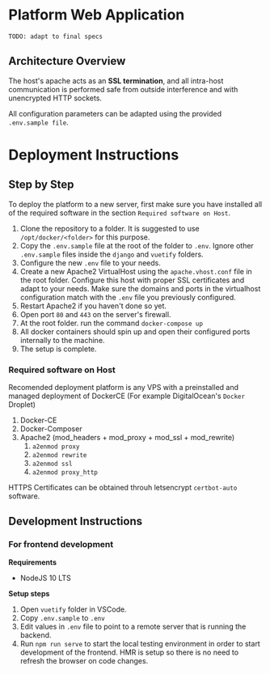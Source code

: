 # Platform Web Application

`TODO: adapt to final specs`

## Architecture Overview

The host's apache acts as an **SSL termination**, and all intra-host communication is performed safe from outside interference and with unencrypted HTTP sockets.

All configuration parameters can be adapted using the provided `.env.sample file`.

# Deployment Instructions

## Step by Step

To deploy the platform to a new server, first make sure you have installed all of the required software in the section `Required software on Host`.

1. Clone the repository to a folder. It is suggested to use `/opt/docker/<folder>` for this purpose.
1. Copy the `.env.sample` file at the root of the folder to `.env`. Ignore other `.env.sample` files inside the `django` and `vuetify` folders.
1. Configure the new `.env` file to your needs.
1. Create a new Apache2 VirtualHost using the `apache.vhost.conf` file in the root folder. Configure this host with proper SSL certificates and adapt to your needs. Make sure the domains and ports in the virtualhost configuration match with the `.env` file you previously configured.
1. Restart Apache2 if you haven't done so yet.
1. Open port `80` and `443` on the server's firewall.
1. At the root folder. run the command `docker-compose up`
1. All docker containers should spin up and open their configured ports internally to the machine.
1. The setup is complete.

### Required software on Host

Recomended deployment platform is any VPS with a preinstalled and managed deployment of DockerCE (For example DigitalOcean's `Docker` Droplet)

1. Docker-CE
2. Docker-Composer
3. Apache2 (mod_headers + mod_proxy + mod_ssl + mod_rewrite)
    1. `a2enmod proxy`
    2. `a2enmod rewrite`
    3. `a2enmod ssl`
    4. `a2enmod proxy_http`

HTTPS Certificates can be obtained throuh letsencrypt `certbot-auto` software.

## Development Instructions

### For frontend development

**Requirements**
- NodeJS 10 LTS

**Setup steps**
1. Open `vuetify` folder in VSCode.
1. Copy `.env.sample` to `.env`
1. Edit values in `.env` file to point to a remote server
    that is running the backend.
1. Run `npm run serve` to start the local testing environment in order
    to start development of the frontend. HMR is setup so there is no
    need to refresh the browser on code changes.
